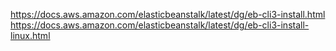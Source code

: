 https://docs.aws.amazon.com/elasticbeanstalk/latest/dg/eb-cli3-install.html
https://docs.aws.amazon.com/elasticbeanstalk/latest/dg/eb-cli3-install-linux.html